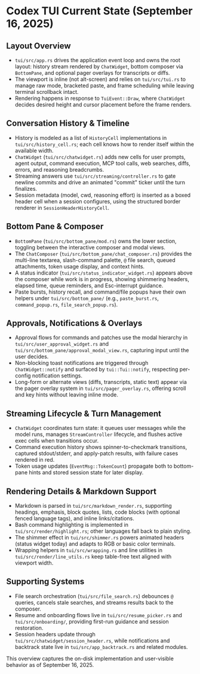# Codex TUI Current State (September 16, 2025)

## Layout Overview
- `tui/src/app.rs` drives the application event loop and owns the root layout: history stream rendered by `ChatWidget`, bottom composer via `BottomPane`, and optional pager overlays for transcripts or diffs.
- The viewport is inline (not alt-screen) and relies on `tui/src/tui.rs` to manage raw mode, bracketed paste, and frame scheduling while leaving terminal scrollback intact.
- Rendering happens in response to `TuiEvent::Draw`, where `ChatWidget` decides desired height and cursor placement before the frame renders.

## Conversation History & Timeline
- History is modeled as a list of `HistoryCell` implementations in `tui/src/history_cell.rs`; each cell knows how to render itself within the available width.
- `ChatWidget` (`tui/src/chatwidget.rs`) adds new cells for user prompts, agent output, command execution, MCP tool calls, web searches, diffs, errors, and reasoning breadcrumbs.
- Streaming answers use `tui/src/streaming/controller.rs` to gate newline commits and drive an animated "commit" ticker until the turn finalizes.
- Session metadata (model, cwd, reasoning effort) is inserted as a boxed header cell when a session configures, using the structured border renderer in `SessionHeaderHistoryCell`.

## Bottom Pane & Composer
- `BottomPane` (`tui/src/bottom_pane/mod.rs`) owns the lower section, toggling between the interactive composer and modal views.
- The `ChatComposer` (`tui/src/bottom_pane/chat_composer.rs`) provides the multi-line textarea, slash-command palette, `@` file search, queued attachments, token usage display, and context hints.
- A status indicator (`tui/src/status_indicator_widget.rs`) appears above the composer while work is in progress, showing shimmering headers, elapsed time, queue reminders, and Esc-interrupt guidance.
- Paste bursts, history recall, and command/file popups have their own helpers under `tui/src/bottom_pane/` (e.g., `paste_burst.rs`, `command_popup.rs`, `file_search_popup.rs`).

## Approvals, Notifications & Overlays
- Approval flows for commands and patches use the modal hierarchy in `tui/src/user_approval_widget.rs` and `tui/src/bottom_pane/approval_modal_view.rs`, capturing input until the user decides.
- Non-blocking toast notifications are triggered through `ChatWidget::notify` and surfaced by `tui::Tui::notify`, respecting per-config notification settings.
- Long-form or alternate views (diffs, transcripts, static text) appear via the pager overlay system in `tui/src/pager_overlay.rs`, offering scroll and key hints without leaving inline mode.

## Streaming Lifecycle & Turn Management
- `ChatWidget` coordinates turn state: it queues user messages while the model runs, manages `StreamController` lifecycle, and flushes active exec cells when transitions occur.
- Command execution history shows spinner-to-checkmark transitions, captured stdout/stderr, and apply-patch results, with failure cases rendered in red.
- Token usage updates (`EventMsg::TokenCount`) propagate both to bottom-pane hints and stored session state for later display.

## Rendering Details & Markdown Support
- Markdown is parsed in `tui/src/markdown_render.rs`, supporting headings, emphasis, block quotes, lists, code blocks (with optional fenced language tags), and inline links/citations.
- Bash command highlighting is implemented in `tui/src/render/highlight.rs`; other languages fall back to plain styling.
- The shimmer effect in `tui/src/shimmer.rs` powers animated headers (status widget today) and adapts to RGB or basic color terminals.
- Wrapping helpers in `tui/src/wrapping.rs` and line utilities in `tui/src/render/line_utils.rs` keep table-free text aligned with viewport width.

## Supporting Systems
- File search orchestration (`tui/src/file_search.rs`) debounces `@` queries, cancels stale searches, and streams results back to the composer.
- Resume and onboarding flows live in `tui/src/resume_picker.rs` and `tui/src/onboarding/`, providing first-run guidance and session restoration.
- Session headers update through `tui/src/chatwidget/session_header.rs`, while notifications and backtrack state live in `tui/src/app_backtrack.rs` and related modules.

This overview captures the on-disk implementation and user-visible behavior as of September 16, 2025.

